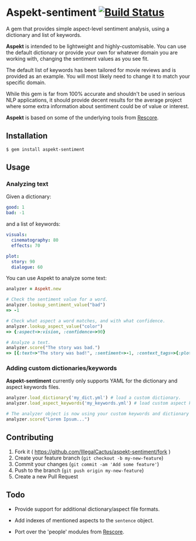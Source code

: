 # Aspekt-sentiment [![Build Status](https://travis-ci.org/IllegalCactus/aspekt-sentiment.svg?branch=master)](https://travis-ci.org/IllegalCactus/aspekt-sentiment)

A gem that provides simple aspect-level sentiment analysis, using a dictionary and list of keywords.

**Aspekt** is intended to be lightweight and highly-customisable. You can use the default dictionary or provide your own for whatever domain you are working with, changing the sentiment values as you see fit.

The default list of keywords has been tailored for movie reviews and is provided as an example. You will most likely need to change it to match your specific domain.

While this gem is far from 100% accurate and shouldn't be used in serious NLP applications, it should provide decent results for the average project where some extra information about sentiment could be of value or interest.

**Aspekt** is based on some of the underlying tools from [Rescore](https://github.com/charlieegan3/rescore).

## Installation

	$ gem install aspekt-sentiment

## Usage

### Analyzing text

Given a dictionary:

```yml
good: 1
bad: -1
```

and a list of keywords:

```yml
visuals:
  cinematography: 80
  effects: 70

plot:
  story: 90
  dialogue: 60
```

You can use Aspekt to analyze some text:

```ruby
analyzer = Aspekt.new

# Check the sentiment value for a word.
analyzer.lookup_sentiment_value("bad")
=> -1

# Check what aspect a word matches, and with what confidence.
analyzer.lookup_aspect_value("color")
=> {:aspect=>:vision, :confidence=>90}

# Analyze a text.
analyzer.score("The story was bad.")
=> [{:text=>"The story was bad!", :sentiment=>-1, :context_tags=>{:plot=>100}, :emphasis=>1.0}]
```

### Adding custom dictionaries/keywords

**Aspekt-sentiment** currently only supports YAML for the dictionary and aspect keywords files.

```ruby
analyzer.load_dictionary('my_dict.yml') # load a custom dictionary.
analyzer.load_aspect_keywords('my_keywords.yml') # load custom aspect keywords.

# The analyzer object is now using your custom keywords and dictionary for the scoring.
analyzer.score("Lorem Ipsum...")
```

## Contributing

1. Fork it ( https://github.com/IllegalCactus/aspekt-sentiment/fork )
2. Create your feature branch (`git checkout -b my-new-feature`)
3. Commit your changes (`git commit -am 'Add some feature'`)
4. Push to the branch (`git push origin my-new-feature`)
5. Create a new Pull Request

## Todo

* Provide support for additional dictionary/aspect file formats.

* Add indexes of mentioned aspects to the `sentence` object.

* Port over the 'people' modules from [Rescore](https://github.com/charlieegan3/rescore).
